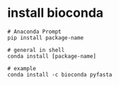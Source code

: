 # install bioconda
```
# Anaconda Prompt
pip install package-name

# general in shell
conda install [package-name]

# example
conda install -c bioconda pyfasta
```
